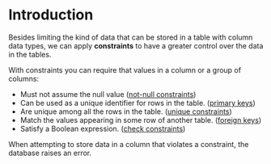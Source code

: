 # Introduction

Besides limiting the kind of data that can be stored in a table with column data types,
we can apply **constraints** to have a greater control over the data in the tables.

With constraints you can require that values in a column or a group of columns:

- Must not assume the null value ([not-null constraints](./not-null.md))
- Can be used as a unique identifier for rows in the table. ([primary keys](./primary-key.md))
- Are unique among all the rows in the table. ([unique constraints](./unique.md))
- Match the values appearing in some row of another table. ([foreign keys](./foreign-key.md))
- Satisfy a Boolean expression. ([check constraints](./check.md))

When attempting to store data in a column that violates a constraint, the database raises an error.
